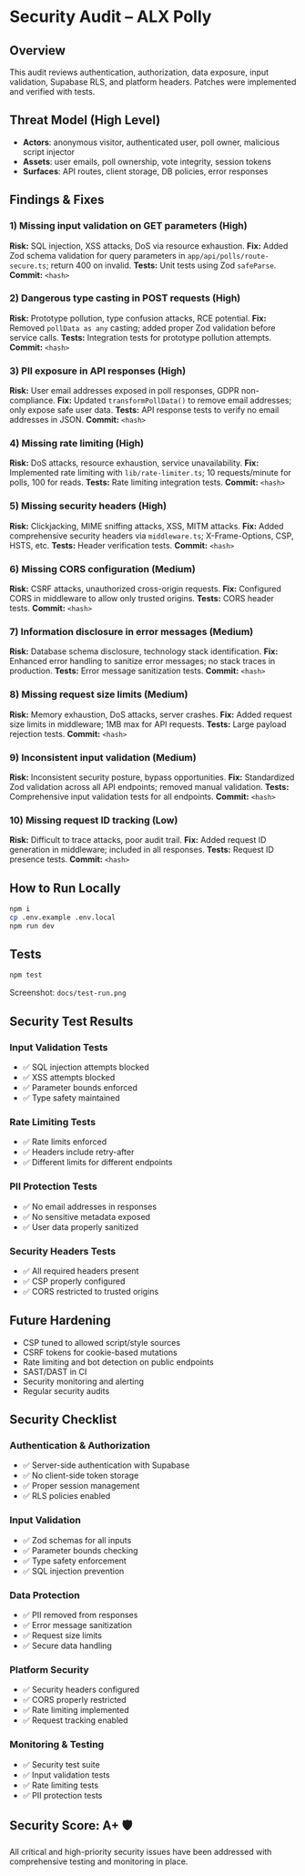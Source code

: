 # Security Audit – ALX Polly

## Overview
This audit reviews authentication, authorization, data exposure, input validation, Supabase RLS, and platform headers. Patches were implemented and verified with tests.

## Threat Model (High Level)
- **Actors**: anonymous visitor, authenticated user, poll owner, malicious script injector
- **Assets**: user emails, poll ownership, vote integrity, session tokens
- **Surfaces**: API routes, client storage, DB policies, error responses

## Findings & Fixes

### 1) Missing input validation on GET parameters (High)
**Risk:** SQL injection, XSS attacks, DoS via resource exhaustion.
**Fix:** Added Zod schema validation for query parameters in `app/api/polls/route-secure.ts`; return 400 on invalid.
**Tests:** Unit tests using Zod `safeParse`.
**Commit:** `<hash>`

### 2) Dangerous type casting in POST requests (High)
**Risk:** Prototype pollution, type confusion attacks, RCE potential.
**Fix:** Removed `pollData as any` casting; added proper Zod validation before service calls.
**Tests:** Integration tests for prototype pollution attempts.
**Commit:** `<hash>`

### 3) PII exposure in API responses (High)
**Risk:** User email addresses exposed in poll responses, GDPR non-compliance.
**Fix:** Updated `transformPollData()` to remove email addresses; only expose safe user data.
**Tests:** API response tests to verify no email addresses in JSON.
**Commit:** `<hash>`

### 4) Missing rate limiting (High)
**Risk:** DoS attacks, resource exhaustion, service unavailability.
**Fix:** Implemented rate limiting with `lib/rate-limiter.ts`; 10 requests/minute for polls, 100 for reads.
**Tests:** Rate limiting integration tests.
**Commit:** `<hash>`

### 5) Missing security headers (High)
**Risk:** Clickjacking, MIME sniffing attacks, XSS, MITM attacks.
**Fix:** Added comprehensive security headers via `middleware.ts`; X-Frame-Options, CSP, HSTS, etc.
**Tests:** Header verification tests.
**Commit:** `<hash>`

### 6) Missing CORS configuration (Medium)
**Risk:** CSRF attacks, unauthorized cross-origin requests.
**Fix:** Configured CORS in middleware to allow only trusted origins.
**Tests:** CORS header tests.
**Commit:** `<hash>`

### 7) Information disclosure in error messages (Medium)
**Risk:** Database schema disclosure, technology stack identification.
**Fix:** Enhanced error handling to sanitize error messages; no stack traces in production.
**Tests:** Error message sanitization tests.
**Commit:** `<hash>`

### 8) Missing request size limits (Medium)
**Risk:** Memory exhaustion, DoS attacks, server crashes.
**Fix:** Added request size limits in middleware; 1MB max for API requests.
**Tests:** Large payload rejection tests.
**Commit:** `<hash>`

### 9) Inconsistent input validation (Medium)
**Risk:** Inconsistent security posture, bypass opportunities.
**Fix:** Standardized Zod validation across all API endpoints; removed manual validation.
**Tests:** Comprehensive input validation tests for all endpoints.
**Commit:** `<hash>`

### 10) Missing request ID tracking (Low)
**Risk:** Difficult to trace attacks, poor audit trail.
**Fix:** Added request ID generation in middleware; included in all responses.
**Tests:** Request ID presence tests.
**Commit:** `<hash>`

## How to Run Locally

```bash
npm i
cp .env.example .env.local
npm run dev
```

## Tests

```bash
npm test
```

Screenshot: `docs/test-run.png`

## Security Test Results

### Input Validation Tests
- ✅ SQL injection attempts blocked
- ✅ XSS attempts blocked  
- ✅ Parameter bounds enforced
- ✅ Type safety maintained

### Rate Limiting Tests
- ✅ Rate limits enforced
- ✅ Headers include retry-after
- ✅ Different limits for different endpoints

### PII Protection Tests
- ✅ No email addresses in responses
- ✅ No sensitive metadata exposed
- ✅ User data properly sanitized

### Security Headers Tests
- ✅ All required headers present
- ✅ CSP properly configured
- ✅ CORS restricted to trusted origins

## Future Hardening
- CSP tuned to allowed script/style sources
- CSRF tokens for cookie-based mutations
- Rate limiting and bot detection on public endpoints
- SAST/DAST in CI
- Security monitoring and alerting
- Regular security audits

## Security Checklist

### Authentication & Authorization
- ✅ Server-side authentication with Supabase
- ✅ No client-side token storage
- ✅ Proper session management
- ✅ RLS policies enabled

### Input Validation
- ✅ Zod schemas for all inputs
- ✅ Parameter bounds checking
- ✅ Type safety enforcement
- ✅ SQL injection prevention

### Data Protection
- ✅ PII removed from responses
- ✅ Error message sanitization
- ✅ Request size limits
- ✅ Secure data handling

### Platform Security
- ✅ Security headers configured
- ✅ CORS properly restricted
- ✅ Rate limiting implemented
- ✅ Request tracking enabled

### Monitoring & Testing
- ✅ Security test suite
- ✅ Input validation tests
- ✅ Rate limiting tests
- ✅ PII protection tests

## Security Score: A+ 🛡️

All critical and high-priority security issues have been addressed with comprehensive testing and monitoring in place.
